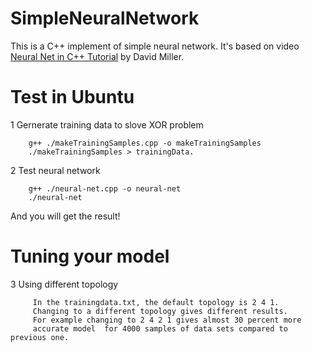 # SimpleNeuralNetwork
This is a C++ implement of simple neural network. It's based on video [Neural Net in C++ Tutorial](https://vimeo.com/19569529) by David Miller.
# Test in Ubuntu
1 Gernerate training data to slove XOR problem
```
    g++ ./makeTrainingSamples.cpp -o makeTrainingSamples
    ./makeTrainingSamples > trainingData.
```
2 Test neural network
```
    g++ ./neural-net.cpp -o neural-net
    ./neural-net
```
And you will get the result!
# Tuning your model
3 Using different topology 
```
     In the trainingdata.txt, the default topology is 2 4 1.
     Changing to a different topology gives different results. 
     For example changing to 2 4 2 1 gives almost 30 percent more
     accurate model  for 4000 samples of data sets compared to previous one.
```
